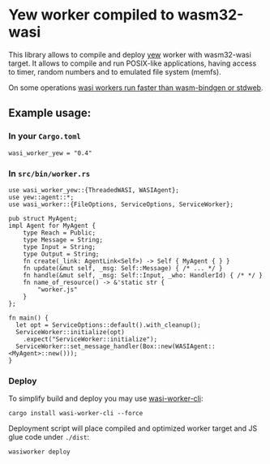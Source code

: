 # Yew worker compiled to wasm32-wasi

This library allows to compile and deploy [yew]() worker with wasm32-wasi target. 
It allows to compile and run POSIX-like applications, having access to timer, random numbers and 
to emulated file system (memfs).

On some operations [wasi workers run faster than wasm-bindgen or stdweb](https:://github.com/dunnock/wabench).

## Example usage:

### In your `Cargo.toml`
```
wasi_worker_yew = "0.4"
```

### In `src/bin/worker.rs`
```
use wasi_worker_yew::{ThreadedWASI, WASIAgent};
use yew::agent::*;
use wasi_worker::{FileOptions, ServiceOptions, ServiceWorker};

pub struct MyAgent;
impl Agent for MyAgent {
    type Reach = Public;
    type Message = String;
    type Input = String;
    type Output = String;
    fn create(_link: AgentLink<Self>) -> Self { MyAgent { } }
    fn update(&mut self, _msg: Self::Message) { /* ... */ }
    fn handle(&mut self, _msg: Self::Input, _who: HandlerId) { /* */ }
    fn name_of_resource() -> &'static str {
        "worker.js"
    }
};

fn main() {
  let opt = ServiceOptions::default().with_cleanup();
  ServiceWorker::initialize(opt)
    .expect("ServiceWorker::initialize");
  ServiceWorker::set_message_handler(Box::new(WASIAgent::<MyAgent>::new()));
}
```

### Deploy

To simplify build and deploy you may use [wasi-worker-cli](https://crates.io/crates/wasi-worker-cli):
```
cargo install wasi-worker-cli --force
```

Deployment script will place compiled and optimized worker target and JS glue code under `./dist`:
```
wasiworker deploy
```